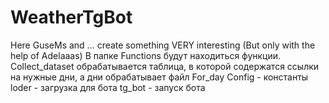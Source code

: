 # WeatherTgBot
Here GuseMs and ... create something VERY interesting (But only with the help of Adelaaas)
В папке Functions будут находиться функции.
Collect_dataset обрабатывается таблица, в которой содержатся ссылки на нужные дни, а дни обрабатывает файл For_day
Config - константы
loder - загрузка для бота
tg_bot - запуск бота

